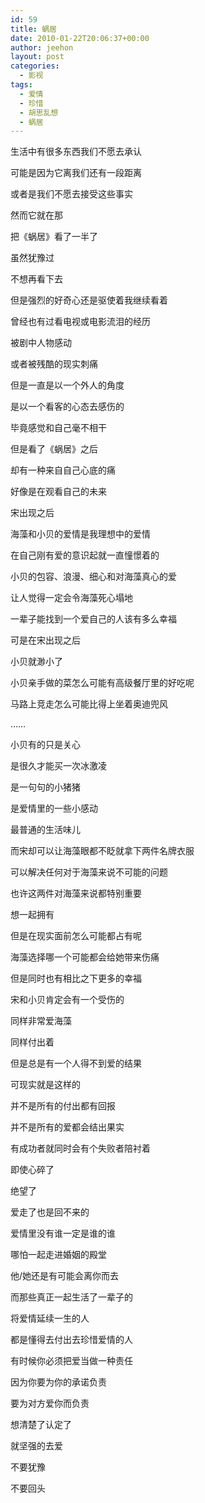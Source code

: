 ```yaml
---
id: 59
title: 蜗居
date: 2010-01-22T20:06:37+00:00
author: jeehon
layout: post
categories:
  - 影视
tags:
  - 爱情
  - 珍惜
  - 胡思乱想
  - 蜗居
---
```

生活中有很多东西我们不愿去承认
  
可能是因为它离我们还有一段距离
  
或者是我们不愿去接受这些事实
  
然而它就在那

把《蜗居》看了一半了
  
虽然犹豫过
  
不想再看下去
  
但是强烈的好奇心还是驱使着我继续看着
  
曾经也有过看电视或电影流泪的经历
  
被剧中人物感动
  
或者被残酷的现实刺痛
  
但是一直是以一个外人的角度
  
是以一个看客的心态去感伤的
  
毕竟感觉和自己毫不相干
  
但是看了《蜗居》之后
  
却有一种来自自己心底的痛
  
好像是在观看自己的未来<!--more-->


  
宋出现之后
  
海藻和小贝的爱情是我理想中的爱情
  
在自己刚有爱的意识起就一直憧憬着的
  
小贝的包容、浪漫、细心和对海藻真心的爱
  
让人觉得一定会令海藻死心塌地
  
一辈子能找到一个爱自己的人该有多么幸福
  
可是在宋出现之后
  
小贝就渺小了
  
小贝亲手做的菜怎么可能有高级餐厅里的好吃呢
  
马路上竞走怎么可能比得上坐着奥迪兜风
  
……
  
小贝有的只是关心
  
是很久才能买一次冰激凌
  
是一句句的小猪猪
  
是爱情里的一些小感动
  
最普通的生活味儿
  
而宋却可以让海藻眼都不眨就拿下两件名牌衣服
  
可以解决任何对于海藻来说不可能的问题
  
也许这两件对海藻来说都特别重要
  
想一起拥有
  
但是在现实面前怎么可能都占有呢
  
海藻选择哪一个可能都会给她带来伤痛
  
但是同时也有相比之下更多的幸福
  
宋和小贝肯定会有一个受伤的
  
同样非常爱海藻
  
同样付出着
  
但是总是有一个人得不到爱的结果
  
可现实就是这样的
  
并不是所有的付出都有回报
  
并不是所有的爱都会结出果实
  
有成功者就同时会有个失败者陪衬着
  
即使心碎了
  
绝望了
  
爱走了也是回不来的

爱情里没有谁一定是谁的谁
  
哪怕一起走进婚姻的殿堂
  
他/她还是有可能会离你而去
  
而那些真正一起生活了一辈子的
  
将爱情延续一生的人
  
都是懂得去付出去珍惜爱情的人
  
有时候你必须把爱当做一种责任
  
因为你要为你的承诺负责
  
要为对方爱你而负责
  
想清楚了认定了
  
就坚强的去爱
  
不要犹豫
  
不要回头
